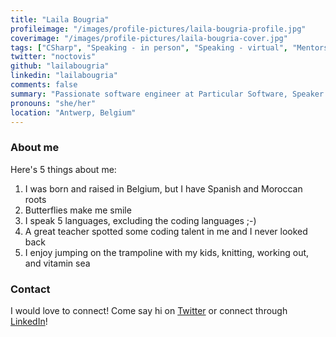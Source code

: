 ```yaml
---
title: "Laila Bougria"
profileimage: "/images/profile-pictures/laila-bougria-profile.jpg"
coverimage: "/images/profile-pictures/laila-bougria-cover.jpg"
tags: ["CSharp", "Speaking - in person", "Speaking - virtual", "Mentorship", "Azure", "Distributed systems", "Microservices", "Architecture", "Messaging", "Voice"]
twitter: "noctovis"
github: "lailabougria"
linkedin: "lailabougria"
comments: false
summary: "Passionate software engineer at Particular Software, Speaker."
pronouns: "she/her"
location: "Antwerp, Belgium"
---
```



### About me

Here's 5 things about me:

1. I was born and raised in Belgium, but I have Spanish and Moroccan roots
2. Butterflies make me smile
3. I speak 5 languages, excluding the coding languages ;-)
4. A great teacher spotted some coding talent in me and I never looked back
5. I enjoy jumping on the trampoline with my kids, knitting, working out, and vitamin sea


### Contact

I would love to connect! Come say hi on [Twitter](https://twitter.com/noctovis) or connect through [LinkedIn](http://linkedin.com/in/lailabougria)!

